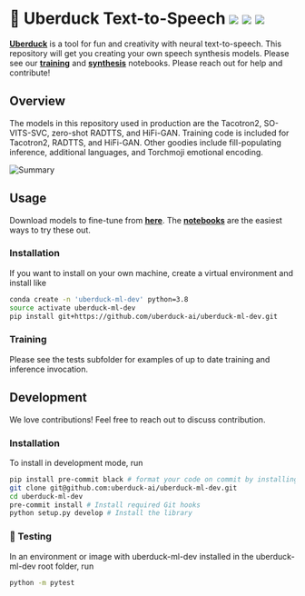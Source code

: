 # 🦆 Uberduck Text-to-Speech ![](https://img.shields.io/github/forks/uberduck-ai/uberduck-ml-dev) ![](https://img.shields.io/github/stars/uberduck-ai/uberduck-ml-dev) ![](https://img.shields.io/github/issues/uberduck-ai/uberduck-ml-dev)

[**Uberduck**](https://uberduck.ai/) is a tool for fun and creativity with neural text-to-speech. This repository will get you creating your own speech synthesis models. Please see our [**training**](https://colab.research.google.com/drive/1jF-Otw2_ssEcus4ISaIZu3QDmtifUvyY) and [**synthesis**](https://colab.research.google.com/drive/1wXWuhnw2pdfFy1L-pUzHfopW10W2GiJS) notebooks. Please reach out for help and contribute!

## Overview

The models in this repository used in production are the Tacotron2, SO-VITS-SVC, zero-shot RADTTS, and HiFi-GAN.  Training code is included for Tacotron2, RADTTS, and HiFi-GAN.  Other goodies include fill-populating inference, additional languages, and Torchmoji emotional encoding. 

![Summary](https://github.com/uberduck-ai/uberduck-ml-dev/blob/master/details.png)

## Usage

Download models to fine-tune from [**here**](https://huggingface.co/Uberduck).  The [**notebooks**](https://app.uberduck.ai/) are the easiest ways to try these out.

### Installation

If you want to install on your own machine, create a virtual environment and install like 

```bash
conda create -n 'uberduck-ml-dev' python=3.8
source activate uberduck-ml-dev
pip install git+https://github.com/uberduck-ai/uberduck-ml-dev.git
```

### Training

Please see the tests subfolder for examples of up to date training and inference invocation.

## Development

We love contributions! Feel free to reach out to discuss contribution.

### Installation

To install in development mode, run

```bash
pip install pre-commit black # format your code on commit by installing black!
git clone git@github.com:uberduck-ai/uberduck-ml-dev.git
cd uberduck-ml-dev
pre-commit install # Install required Git hooks
python setup.py develop # Install the library
```

### 🚩 Testing

In an environment or image with uberduck-ml-dev installed in the uberduck-ml-dev root folder, run 

```bash
python -m pytest
```
